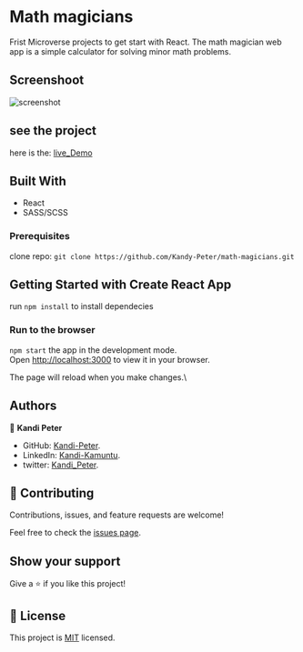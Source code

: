 # Math magicians

Frist Microverse projects to get start with React.
The math magician web app is a simple calculator for solving minor math problems.

## Screenshoot

![screenshot](./src/images/screenshot.png)

## see the project
   here is the:  [live_Demo]()

## Built With

- React
- SASS/SCSS

### Prerequisites

clone repo: `git clone https://github.com/Kandy-Peter/math-magicians.git`

## Getting Started with Create React App

run `npm install` to install dependecies
### Run to the browser
 `npm start`
the app in the development mode.\
Open [http://localhost:3000](http://localhost:3000) to view it in your browser.

The page will reload when you make changes.\

## Authors

👤 **Kandi Peter**

- GitHub: [Kandi-Peter](https://github.com/Kandy-Peter).
- LinkedIn: [Kandi-Kamuntu](https://www.linkedin.com/in/kandi-peter-a49590212/).
- twitter: [Kandi_Peter](https://twitter.com/peter_kandy).

## 🤝 Contributing

Contributions, issues, and feature requests are welcome!

Feel free to check the [issues page](../../issues/).

## Show your support

Give a ⭐️ if you like this project!

## 📝 License

This project is [MIT](./MIT.md) licensed.



